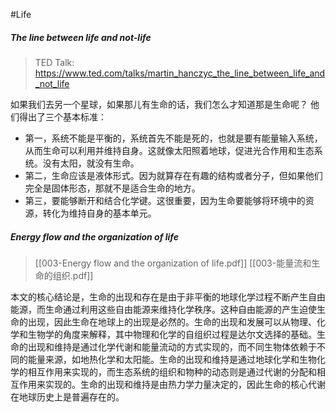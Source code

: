 #Life

##### The line between life and not-life
> TED Talk: https://www.ted.com/talks/martin_hanczyc_the_line_between_life_and_not_life

如果我们去另一个星球，如果那儿有生命的话，我们怎么才知道那是生命呢？
他们得出了三个基本标准：
- 第一，系统不能是平衡的，系统首先不能是死的，也就是要有能量输入系统，从而生命可以利用并维持自身。这就像太阳照着地球，促进光合作用和生态系统。没有太阳，就没有生命。
- 第二，生命应该是液体形式。因为就算存在有趣的结构或者分子，但如果他们完全是固体形态，那就不是适合生命的地方。
- 第三，要能够断开和结合化学键。这很重要，因为生命要能够将环境中的资源，转化为维持自身的基本单元。

##### Energy flow and the organization of life
> [[003-Energy flow and the organization of life.pdf]]
> [[003-能量流和生命的组织.pdf]]

本文的核心结论是，生命的出现和存在是由于非平衡的地球化学过程不断产生自由能源，而生命通过利用这些自由能源来维持化学秩序。这种自由能源的产生迫使生命的出现，因此生命在地球上的出现是必然的。生命的出现和发展可以从物理、化学和生物学的角度来解释，其中物理和化学的自组织过程是达尔文选择的基础。生命的出现和维持是通过化学代谢和能量流动的方式实现的，而不同生物体依赖于不同的能量来源，如地热化学和太阳能。生命的出现和维持是通过地球化学和生物化学的相互作用来实现的，而生态系统的组织和物种的动态则是通过代谢的分配和相互作用来实现的。生命的出现和维持是由热力学力量决定的，因此生命的核心代谢在地球历史上是普遍存在的。